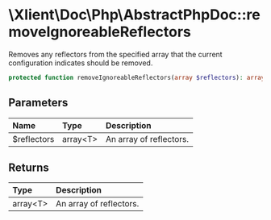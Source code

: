 # \\Xlient\\Doc\\Php\\AbstractPhpDoc::removeIgnoreableReflectors

Removes any reflectors from the specified array that the current configuration indicates should be removed.

```php
protected function removeIgnoreableReflectors(array $reflectors): array
```

## Parameters

| Name | Type | Description |
| :--- | :--- | :--- |
| $reflectors | array\<T\> | An array of reflectors. |

## Returns

| Type | Description |
| :--- | :--- |
| array\<T\> | An array of reflectors. |